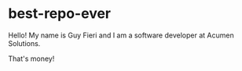# best-repo-ever
Hello! My name is Guy Fieri and I am a software developer at Acumen Solutions.

That's money!

